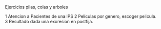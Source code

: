 Ejercicios pilas, colas y arboles

1 Atencion a Pacientes de una IPS
2 Peliculas por genero, escoger pelicula.
3 Resultado dada una exoresion en postfija.
